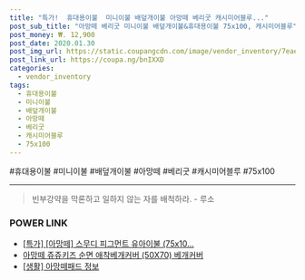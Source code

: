 ```yaml
--- 
title: "특가!  휴대용이불  미니이불 배덮개이불 아망떼 베리굿 캐시미어블루..." 
post_sub_title: "아망떼 베리굿 미니이불 배덮개이불&휴대용이불 75x100, 캐시미어블루" 
post_money: ₩. 12,900 
post_date: 2020.01.30 
post_img_url: https://static.coupangcdn.com/image/vendor_inventory/7eae/cfba2adc17f042dee21a9cbdb0280ca67f7cd3167ad90125532f32013415.jpg 
post_link_url: https://coupa.ng/bnIXXD 
categories: 
  - vendor_inventory 
tags: 
  - 휴대용이불 
  - 미니이불 
  - 배덮개이불 
  - 아망떼 
  - 베리굿 
  - 캐시미어블루 
  - 75x100 
--- 
```

  #휴대용이불 #미니이불 #배덮개이불 #아망떼 #베리굿 #캐시미어블루 #75x100 
<hr> 

> 빈부강약을 막론하고 일하지 않는 자를 배척하라. - 루소 


### POWER LINK

* <a href="https://blog.naver.com/an0733/221789598841" target="_blank">[특가] [아망떼] 스무디 피그먼트 유아이불 (75x10...</a>
* <a href="https://blog.naver.com/fasyy4321/221781072853" target="_blank">아망떼 쥬쥬키즈 순면 애착베개커버 (50X70) 베개커버</a>
* <a href="https://blog.naver.com/santokki14/221775710254" target="_blank"> [생활] 아망떼패드 정보 </a>
